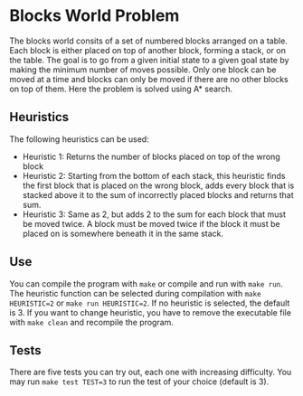 # Blocks World Problem

The blocks world consits of a set of numbered blocks arranged on a table. Each block is either placed on top of another block, forming a stack, or on the table. The goal is to go from a given initial state to a given goal state by making the minimum number of moves possible. Only one block can be moved at a time and blocks can only be moved if there are no other blocks on top of them. Here the problem is solved using A* search.

## Heuristics

The following heuristics can be used:

- Heuristic 1: Returns the number of blocks placed on top of the wrong block
- Heuristic 2: Starting from the bottom of each stack, this heuristic finds the first block that is placed on the wrong block, adds every block that is stacked above it to the sum of incorrectly placed blocks and returns that sum.
- Heuristic 3: Same as 2, but adds 2 to the sum for each block that must be moved twice. A block must be moved twice if the block it must be placed on is somewhere beneath it in the same stack.

## Use

You can compile the program with ```make``` or compile and run with ```make run```. The heuristic function can be selected during compilation with ```make HEURISTIC=2``` or ```make run HEURISTIC=2```. If no heuristic is selected, the default is 3. If you want to change heuristic, you have to remove the executable file with ```make clean``` and recompile the program.

## Tests

There are five tests you can try out, each one with increasing difficulty. You may run ```make test TEST=3``` to run the test of your choice (default is 3).